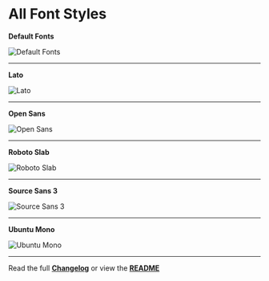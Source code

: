 # All Font Styles

**Default Fonts**  

![Default Fonts](../master/Screenshots/screenshot-default.png)

---

**Lato**  

![Lato](../master/Screenshots/screenshot-lato.png)

---

**Open Sans**  

![Open Sans](../master/Screenshots/screenshot-open-sans.png)

---

**Roboto Slab**  

![Roboto Slab](../master/Screenshots/screenshot-robot-slab.png)

---

**Source Sans 3**  

![Source Sans 3](../master/Screenshots/screenshot-source-sans-3.png)

---

**Ubuntu Mono**  

![Ubuntu Mono](../master/Screenshots/screenshot-ubuntu-mono.png)

---

Read the full [**Changelog**](../master/changelog.md "See changes") or view the [**README**](../master/README.md "View README")
